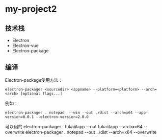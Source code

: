 # my-project2

## 技术栈

- Electron
- Electron-vue
- Electron-package



## 编译

Electron-package使用方法：

`electron-packager <sourcedir> <appname> --platform=<platform> --arch=<arch> [optional flags...]`

例如：

`electron-packager . notepad  --win --out ./dist --arch=x64 --app-version=0.0.1 --electron-version=2.0.0`

可以用的
electron-packager . fukaiitapp --out fukaiitapp --arch=x64 --overwrite
electron-packager . notepad --out ../dist --arch=x64 --overwrite
